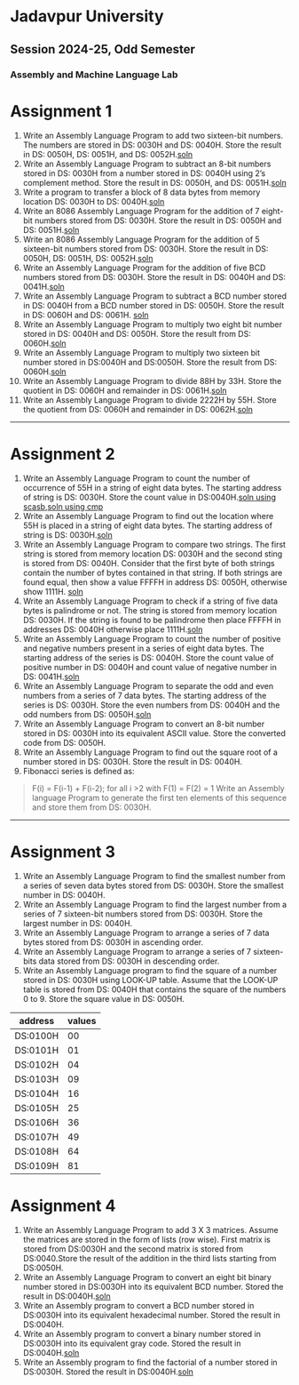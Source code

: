 # Jadavpur University
## Session 2024-25, Odd Semester
### Assembly and Machine Language Lab
# Assignment 1

1. Write an Assembly Language Program to add two sixteen-bit numbers. The numbers are stored in DS: 0030H and DS: 0040H. Store the result in DS: 0050H, DS: 0051H, and DS: 0052H.[soln](./assignment1/q1.asm)
2. Write an Assembly Language Program to subtract an 8-bit numbers stored in DS: 0030H from a number stored in DS: 0040H using 2’s complement method. Store the result in DS: 0050H, and DS: 0051H.[soln](./assignment1/q2.asm)
3. Write a program to transfer a block of 8 data bytes from memory location DS: 0030H to DS: 0040H.[soln](./assignment1/q3.asm)
4. Write an 8086 Assembly Language Program for the addition of 7 eight-bit numbers stored from DS: 0030H. Store the result in DS: 0050H and DS: 0051H.[soln](./assignment1/q4.asm)
5. Write an 8086 Assembly Language Program for the addition of 5 sixteen-bit numbers stored from DS: 0030H. Store the result in DS: 0050H, DS: 0051H, DS: 0052H.[soln](./assignment1/q5.asm)
6. Write an Assembly Language Program for the addition of five BCD numbers stored from DS: 0030H. Store the result in DS: 0040H and DS: 0041H.[soln](./assignment1/q6.asm)
7. Write an Assembly Language Program to subtract a BCD number stored in DS: 0040H from a BCD number stored in DS: 0050H. Store the result in DS: 0060H and DS: 0061H. [soln](./assignment1/q6.asm)
8. Write an Assembly Language Program to multiply two eight bit number stored in DS: 0040H and DS: 0050H. Store the result from DS: 0060H.[soln](./assignment1/q8.asm)
9. Write an Assembly Language Program to multiply two sixteen bit number stored in DS:0040H and DS:0050H. Store the result from DS: 0060H.[soln](./assignment1/q9.asm)
10. Write an Assembly Language Program to divide 88H by 33H. Store the quotient in DS: 0060H and remainder in DS: 0061H.[soln](./assignment1/q10.asm)
11. Write an Assembly Language Program to divide 2222H by 55H. Store the quotient from DS: 0060H and remainder in DS: 0062H.[soln](./assignment1/q11.asm)
---
# Assignment 2
1. Write an Assembly Language Program to count the number of occurrence of 55H in a string of eight data bytes. The starting address of string is DS: 0030H. Store the count value in DS:0040H.[soln using scasb](./assignment2/1_using_scasb.asm),[soln using cmp](./assignment2/1_using_cmp.asm)
2. Write an Assembly Language Program to find out the location where 55H is placed in a string of eight data bytes. The starting address of string is DS: 0030H.[soln](./assignment2/2.asm)
3. Write an Assembly Language Program to compare two strings. The first string is stored from memory location DS: 0030H and the second sting is stored from DS: 0040H. Consider that the first byte of both strings contain the number of bytes contained in that string. If both strings are found equal, then show a value FFFFH in address DS: 0050H, otherwise show 1111H. [soln](./assignment2/3.asm)
4. Write an Assembly Language Program to check if a string of five data bytes is palindrome or not. The string is stored from memory location DS: 0030H. If the string is found to be palindrome then place FFFFH in addresses DS: 0040H otherwise place 1111H.[soln](./assignment2/4.asm)
5. Write an Assembly Language Program to count the number of positive and negative numbers present in a series of eight data bytes. The starting address of the series is DS: 0040H. Store the count value of positive number in DS: 0040H and count value of negative number in DS: 0041H.[soln](./assignment2/5.asm)
6. Write an Assembly Language Program to separate the odd and even numbers from a series of 7 data bytes. The starting address of the series is DS: 0030H. Store the even numbers from DS: 0040H and the odd numbers from DS: 0050H.[soln](./assignment2/6.asm)
7. Write an Assembly Language Program to convert an 8-bit number stored in DS: 0030H into its equivalent ASCII value. Store the converted code from DS: 0050H.
8. Write an Assembly Language Program to find out the square root of a number stored in DS: 0030H. Store the result in DS: 0040H.
9. Fibonacci series is defined as:
> F(i) = F(i-1) + F(i-2); for all i >2 with F(1) = F(2) = 1
Write an Assembly language Program to generate the first ten elements of this sequence and store them from DS: 0030H.
---
# Assignment 3
1. Write an Assembly Language Program to find the smallest number from a series of seven data bytes stored from DS: 0030H. Store the smallest number in DS: 0040H.
2. Write an Assembly Language Program to find the largest number from a series of 7 sixteen-bit numbers stored from DS: 0030H. Store the largest number in DS: 0040H.
3. Write an Assembly Language Program to arrange a series of 7 data bytes stored from DS: 0030H in ascending order.
4. Write an Assembly Language Program to arrange a series of 7 sixteen-bits data stored from DS: 0030H in descending order.
5. Write an Assembly Language program to find the square of a number stored in DS: 0030H using LOOK-UP table. Assume that the LOOK-UP table is stored from DS: 0040H that contains the square of the numbers 0 to 9. Store the square value in DS: 0050H.

|address|values|
|---|---|
|DS:0100H | 00| 
|DS:0101H | 01| 
|DS:0102H | 04| 
|DS:0103H | 09| 
|DS:0104H | 16| 
|DS:0105H | 25| 
|DS:0106H | 36| 
|DS:0107H | 49| 
|DS:0108H | 64| 
|DS:0109H | 81| 

# Assignment 4
1. Write an Assembly Language Program to add 3 X 3 matrices. Assume the matrices
are stored in the form of lists (row wise). First matrix is stored from DS:0030H and
the second matrix is stored from DS:0040.Store the result of the addition in the third
lists starting from DS:0050H.
2. Write an Assembly Language Program to convert an eight bit binary number stored in
DS:0030H into its equivalent BCD number. Stored the result in DS:0040H.[soln](./assignment4/2.asm)
3. Write an Assembly program to convert a BCD number stored in DS:0030H into its
equivalent hexadecimal number. Stored the result in DS:0040H.
4. Write an Assembly program to convert a binary number stored in DS:0030H into its
equivalent gray code. Stored the result in DS:0040H.[soln](./assignment4/4.asm)
5. Write an Assembly program to find the factorial of a number stored in DS:0030H.
Stored the result in DS:0040H.[soln](./assignment4/5.asm)


